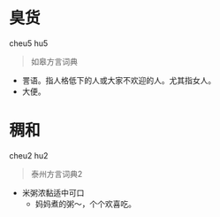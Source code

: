 # 臭货
cheu5 hu5
> 如皋方言词典
- 詈语。指人格低下的人或大家不欢迎的人。尤其指女人。
- 大便。


# 稠和
cheu2 hu2
> 泰州方言词典2
- 米粥浓黏适中可口
  - 妈妈煮的粥～，个个欢喜吃。